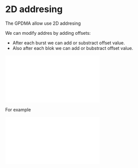 # 2D addresing

The GPDMA allow use 2D addresing

We can modify addres by adding offsets:

* After each burst we can add or substract offset value. 
* Also after each blok we can add or bubstract offset value. 

![2D addressing](./img/2d_addresing.json)

For example

![2D addressing offsets](./img/2d_addresing_offsets.json)
